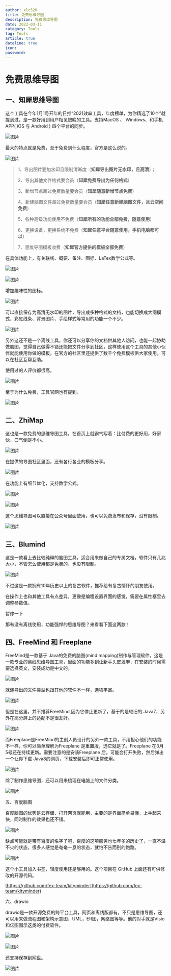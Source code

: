 ```yaml
---
author: xlc520
title: 免费思维导图
description: 免费思维导图
date: 2022-03-11
category: Tools
tag: Tools
article: true
dateline: true
icon: 
password: 
---
```


# 免费思维导图

## 一、知犀思维导图

这个工具在今年1月1号开年的日推“2021效率工具，年度榜单，为你精选了10个”就提到过，是一款好用到用户相见恨晚的工具。支持MacOS 、 Windows、和手机APP( iOS 与 Android ) 四个平台的同步。

![图片](https://mmbiz.qpic.cn/mmbiz_png/HautRxjCevtAsr1HxFp2hQvRhsPMFnPX4X8l1rBMRAfiakNFdMI2bRR8icc4BgpaDreFRyqaFJs4tCUdAfCDwjsw/640?wx_fmt=png&wxfrom=5&wx_lazy=1&wx_co=1)

最大的特点就是免费，至于免费到什么程度，官方是这么说的。

![图片](https://mmbiz.qpic.cn/mmbiz_png/HautRxjCevtAsr1HxFp2hQvRhsPMFnPXN1fOfLd57R8cbVl15X12VcfKAFhUpLQoH0Ld88ich7ibzQDKwSdt68ZA/640?wx_fmt=png&wxfrom=5&wx_lazy=1&wx_co=1)

> 1、导出图片要加水印且限制清晰度（**知犀导出图片无水印，且高清**）；
>
> 2、导出其他文件格式要会员（**知犀免费导出为任何格式**）
>
> 3、新增节点超过免费数量要会员（**知犀随意新增节点免费**）
>
> 4、新建脑图文件超过免费数量要会员（**知犀任意新建脑图文件，且云空间免费**）
>
> 5、各种高级功能使用不免费（**知犀所有的功能全部免费，随意使用**）
>
> 6、更换设备，更换系统不免费（**知犀任意平台随意使用，手机电脑都可以**）
>
> 7、思维导图模板收费（**知犀官方提供的模板全部免费**）

在具体功能上，有关联线、概要、备注、图标、LaTex数学公式等。

![图片](https://mmbiz.qpic.cn/mmbiz_png/HautRxjCevtAsr1HxFp2hQvRhsPMFnPXutsRa1WGAsgxS8JO4I65NnvIICvg2YAibf0eX0yFdRF4tCbXP2YHCrw/640?wx_fmt=png&wxfrom=5&wx_lazy=1&wx_co=1)

![图片](https://mmbiz.qpic.cn/mmbiz_png/HautRxjCevtAsr1HxFp2hQvRhsPMFnPX36q9Oc3NRsnjNrUMl9ibNVf9GPUfQa9B8Y2SHibUqNHSbaV11YV1iaDhg/640?wx_fmt=png&wxfrom=5&wx_lazy=1&wx_co=1)

增加趣味性的图标。

![图片](https://mmbiz.qpic.cn/mmbiz_png/HautRxjCevtAsr1HxFp2hQvRhsPMFnPXZXmIHsSjmb6FU8ia0Rhicga6hV3nSvalxq02aYx0AS2tKqa0dE0htYpg/640?wx_fmt=png&wxfrom=5&wx_lazy=1&wx_co=1)

可以直接保存为高清无水印的图片，导出成多种格式的文档，也能切换成大纲模式，彩虹线条、背景图片、手绘样式等常用的功能一个不少。

![图片](https://mmbiz.qpic.cn/mmbiz_png/HautRxjCevtAsr1HxFp2hQvRhsPMFnPXbkicgHyic5eyEibUhIZheJqCibuVzKfGLcO2icdweKyceoHr4N2EuLTcmtA/640?wx_fmt=png&wxfrom=5&wx_lazy=1&wx_co=1)



另外这还不是一个离线工具，你还可以分享你的文档供其他人访问，也能一起协助做脑图，觉得自己做得不错还能把文件分享到社区，这样使用这个工具的其他小伙伴就能使用你做的模板，在官方的社区里还提供了数千个免费模板供大家使用，可以在社区互帮互助。

使用过的人评价都很高。



![图片](https://mmbiz.qpic.cn/mmbiz_png/HautRxjCevtAsr1HxFp2hQvRhsPMFnPXFzY9micJfOmmKPVP9Vibx87KcKcXQXKUxeBxpNicXOIGqZ0lcRk0ALebQ/640?wx_fmt=png&wxfrom=5&wx_lazy=1&wx_co=1)



至于为什么免费，工具官网也有提到。



![图片](https://mmbiz.qpic.cn/mmbiz_png/HautRxjCevtAsr1HxFp2hQvRhsPMFnPXergS1Hx42Amfb5iaZQKAQHJRW5LBSFx4Vw2OgCDvsc2vAMlswCEHZoQ/640?wx_fmt=png&wxfrom=5&wx_lazy=1&wx_co=1)



## 二、ZhiMap

这也是一款免费的思维导图工具，在首页上就霸气写着：比付费的更好用，好家伙，口气倒是不小。



![图片](https://mmbiz.qpic.cn/mmbiz_png/HautRxjCevtAsr1HxFp2hQvRhsPMFnPX8kAR2XzViaVGPFgUpNtfTFKNticAnV4cicIKaCkHMXFghZHib2DEqFZDmw/640?wx_fmt=png&wxfrom=5&wx_lazy=1&wx_co=1)



在提供的导图社区里面，还有各行各业的模板分享。



![图片](https://mmbiz.qpic.cn/mmbiz_png/HautRxjCevtAsr1HxFp2hQvRhsPMFnPXk5vriaV3BzgaQDBpjicFVn1R3YiabmqErYX7kT7vZLrwN3vZM3sldVDMQ/640?wx_fmt=png&wxfrom=5&wx_lazy=1&wx_co=1)



在功能上有细节优化，支持数学公式。



![图片](https://mmbiz.qpic.cn/mmbiz_png/HautRxjCevtAsr1HxFp2hQvRhsPMFnPXwps7KNAIlLREMgGf42uVTjlDvBqSicD5bLTPKX4Kia0hMgpr4gpbjoFg/640?wx_fmt=png&wxfrom=5&wx_lazy=1&wx_co=1)



![图片](https://mmbiz.qpic.cn/mmbiz_png/HautRxjCevtAsr1HxFp2hQvRhsPMFnPXy3xb6sluJhEHulkn82vHe2pTVybjMqV4R1cMThOwIicJfyjo09sqY1A/640?wx_fmt=png&wxfrom=5&wx_lazy=1&wx_co=1)



这个思维导图可以直接在公众号里面使用，也可以免费发布和保存，没有限制。



![图片](https://mmbiz.qpic.cn/mmbiz_png/HautRxjCevtAsr1HxFp2hQvRhsPMFnPX0SnoP6XL8XgLXtmxr09JmmQZ5jbDPrjEDrQFdF5ww34yat06Nezcpw/640?wx_fmt=png&wxfrom=5&wx_lazy=1&wx_co=1)



## 三、Blumind

这是一款看上去比较纯粹的脑图工具，适合用来做自己的专属文档，软件只有几兆大小，不管怎么使用都是免费的，也没有限制。



![图片](https://mmbiz.qpic.cn/mmbiz_png/HautRxjCevtAsr1HxFp2hQvRhsPMFnPXnrmODJvBicSlJ3KXLwicePztbeYtDKocEjjc7o5Ls9ULGlibOVQHictBLw/640?wx_fmt=png&wxfrom=5&wx_lazy=1&wx_co=1)



不过这是一款拥有10年历史以上的复古软件，推荐给有复古情怀的朋友使用。

在操作上也和其他工具有点差异，更像是编程设置界面的感觉，需要在属性框里去调整参数值。



暂停一下

那有没有离线使用，功能强悍的思维导图？来看看下面这两款！



## 四、FreeMind 和 Freeplane

FreeMind是一款基于 Java的免费的脑图(mind mapping)制作与管理软件，这是一款专业的离线思维导图工具，里面的功能多到让新手头皮发麻，在安装的时候需要选择英文，安装成功是中文的。

![图片](https://mmbiz.qpic.cn/mmbiz_png/HautRxjCevtAsr1HxFp2hQvRhsPMFnPXlkSLictxux95bgVldicNVBicGdY7CBsrVrtlpMxRLY3NjpnFAicuiaB7frQ/640?wx_fmt=png&wxfrom=5&wx_lazy=1&wx_co=1)



就连导出的文件类型也跟其他的软件不一样，选项丰富。



![图片](https://mmbiz.qpic.cn/mmbiz_png/HautRxjCevtAsr1HxFp2hQvRhsPMFnPXgz1CiaEiayiapGg2rY0ibHs2Dw05zSBLuCnygqZXfotzy5uk9ibbvs2xjRQ/640?wx_fmt=png&wxfrom=5&wx_lazy=1&wx_co=1)



但是在这里，并不推荐FreeMind,因为它停止更新了，基于的是较旧的 Java7，另外在高分屏上的适配不是很友好。



![图片](https://mmbiz.qpic.cn/mmbiz_png/HautRxjCevtAsr1HxFp2hQvRhsPMFnPXSU0S7FXpaOUaHBQKvl0JwETDUeP4dAVeBddTl4ukGjkclibZMwuFAlw/640?wx_fmt=png&wxfrom=5&wx_lazy=1&wx_co=1)



而Freeplane是FreeMind的主创人员设计的另外一款工具，不用担心他们的功能不一样，你可以简单理解为Freeplane 是重置版，选它就是了。Freeplane 在3月5号还在持续更新。需要注意的是安装Freeplane 后，可能会打开失败，然后弹出一个让你下载 Java8的网页，下载安装后即可正常使用。



![图片](https://mmbiz.qpic.cn/mmbiz_png/HautRxjCevtAsr1HxFp2hQvRhsPMFnPXGRE2RZSmeHrNMwuCf5ZskG29ltEvNqCL0qkWclyiaXW0ry5SRvGFHlQ/640?wx_fmt=png&wxfrom=5&wx_lazy=1&wx_co=1)



除了制作思维导图，还可以用来梳理在电脑上的文件分类。



![图片](https://mmbiz.qpic.cn/mmbiz_png/HautRxjCevtAsr1HxFp2hQvRhsPMFnPX5yaPUEKJL7sqT7uwibukEVOftyYr8R16ylhC6MGtca0YBx8VYP0A9og/640?wx_fmt=png&wxfrom=5&wx_lazy=1&wx_co=1)



五、百度脑图

百度脑图的优势是云存储、打开网页就能用，主要的是界面简单易懂，上手起来快，同时制作的效果也还不错。



![图片](https://mmbiz.qpic.cn/mmbiz_png/HautRxjCevtAsr1HxFp2hQvRhsPMFnPXL6ZoVlPISXhe7nlAEnyYnW36pRQRJRicyTVwE4UPiaafwiabuNfB2Cnvg/640?wx_fmt=png&wxfrom=5&wx_lazy=1&wx_co=1)



缺点可能就是带有百度的名字了吧，百度的这项服务也七年多的历史了，一直不温不火的状态，很多人感觉是奄奄一息的状态，就怕不告而别的跑路。



![图片](https://mmbiz.qpic.cn/mmbiz_png/HautRxjCevtAsr1HxFp2hQvRhsPMFnPXWejvXnwDWgXVbSvlK78OW9Z0G3rZmiak9clpSHuZw7aIhp1grLibJtNA/640?wx_fmt=png&wxfrom=5&wx_lazy=1&wx_co=1)



这个小工具加入书签，轻度使用还是够用的。这个项目在 GitHub 上面还有可供修改的开源代码。

[https://github.com/fex-team/kityminder](https://github.com/fex-team/kityminder)



六、drawio

drawio是一款开源免费的跨平台工具，网页和离线版都有，不只是思维导图，还可以用来做流程图和架构示意图、UML，ER图，网络图等等。他的对手就是Visio和亿图图示这类的付费软件。



![图片](https://mmbiz.qpic.cn/mmbiz_png/HautRxjCevtAsr1HxFp2hQvRhsPMFnPXAAEFZNoxibdWI62Q7RYlp4NT8Gvu94UYAdwfFaxnFsxvrCSjiaPRnKkA/640?wx_fmt=png&wxfrom=5&wx_lazy=1&wx_co=1)



![图片](https://mmbiz.qpic.cn/mmbiz_png/HautRxjCevtAsr1HxFp2hQvRhsPMFnPXX0x6wpAgdpgnnE2kNibnv2DTgmzumicN1xMLxAefSE1DFtrzsUursUjg/640?wx_fmt=png&wxfrom=5&wx_lazy=1&wx_co=1)



还支持保存到网盘。



![图片](https://mmbiz.qpic.cn/mmbiz_png/HautRxjCevtAsr1HxFp2hQvRhsPMFnPXypYbsXMBU93hXLwDqp4gbKdF5rRXEDHfv0ib1EmjE4JmQ0gn7KQKVkQ/640?wx_fmt=png&wxfrom=5&wx_lazy=1&wx_co=1)
